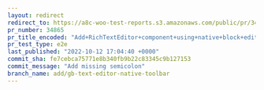```yaml
---
layout: redirect
redirect_to: https://a8c-woo-test-reports.s3.amazonaws.com/public/pr/34865/e2e/index.html
pr_number: 34865
pr_title_encoded: "Add+RichTextEditor+component+using+native+block+editor+toolbar"
pr_test_type: e2e
last_published: "2022-10-12 17:04:40 +0000"
commit_sha: fe7cebca75771e8b340fb9b22c83345c9b127153
commit_message: "Add missing semicolon"
branch_name: add/gb-text-editor-native-toolbar
---
```

